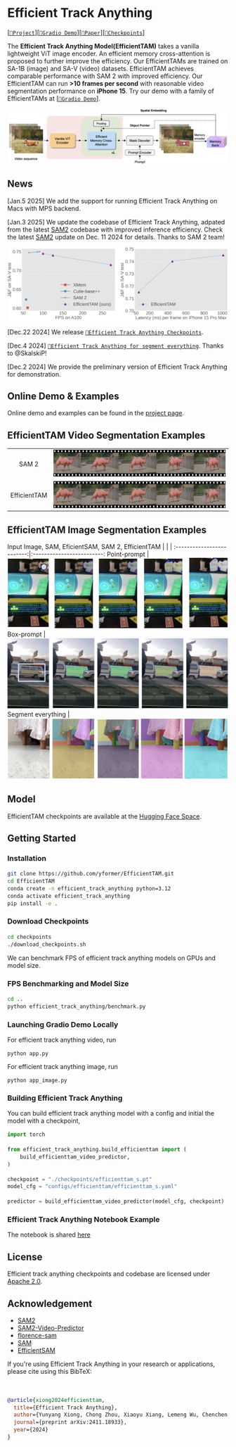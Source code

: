 # Efficient Track Anything
[[`📕Project`](https://yformer.github.io/efficient-track-anything/)][[`🤗Gradio Demo`](https://10f00f01361a8328a4.gradio.live)][[`📕Paper`](https://arxiv.org/pdf/2411.18933)][[`🤗Checkpoints`]](https://huggingface.co/yunyangx/efficient-track-anything/tree/main)

The **Efficient Track Anything Model(EfficientTAM)** takes a vanilla lightweight ViT image encoder. An efficient memory cross-attention is proposed to further improve the efficiency. Our EfficientTAMs are trained on SA-1B (image) and SA-V (video) datasets. EfficientTAM achieves comparable performance with SAM 2 with improved efficiency. Our EfficientTAM can run **>10 frames per second** with reasonable video segmentation performance on **iPhone 15**. Try our demo with a family of EfficientTAMs at [[`🤗Gradio Demo`](https://10f00f01361a8328a4.gradio.live)].

![Efficient Track Anything design](figs/examples/overview.png)

## News
[Jan.5 2025] We add the support for running Efficient Track Anything on Macs with MPS backend.

[Jan.3 2025] We update the codebase of Efficient Track Anything, adpated from the latest [SAM2](https://github.com/facebookresearch/sam2) codebase with improved inference efficiency. Check the latest [SAM2](https://github.com/facebookresearch/sam2) update on Dec. 11 2024 for details. Thanks to SAM 2 team!

![Efficient Track Anything Speed Update](figs/examples/speed_vs_latency_update.png)

[Dec.22 2024] We release [`🤗Efficient Track Anything Checkpoints`](https://huggingface.co/yunyangx/efficient-track-anything/tree/main).

[Dec.4 2024] [`🤗Efficient Track Anything for segment everything`](https://5239f8e221db7ee8a0.gradio.live/). Thanks to @SkalskiP!

[Dec.2 2024] We provide the preliminary version of Efficient Track Anything for demonstration.

## Online Demo & Examples
Online demo and examples can be found in the [project page](https://yformer.github.io/efficient-track-anything/).

## EfficientTAM Video Segmentation Examples
  |   |   |
:-------------------------:|:-------------------------:
SAM 2 | ![SAM2](figs/examples/sam2_video_segmentation.png)
EfficientTAM |  ![EfficientTAM](figs/examples/efficienttam_video_segmentation.png)

## EfficientTAM Image Segmentation Examples
Input Image, SAM, EficientSAM, SAM 2, EfficientTAM
  |   |   |
:-------------------------:|:-------------------------:
Point-prompt | ![point-prompt](figs/examples/demo_img_point.png)
Box-prompt |  ![box-prompt](figs/examples/demo_img_box.png)
Segment everything |![segment everything](figs/examples/demo_img_everything.png)

## Model
EfficientTAM checkpoints are available at the [Hugging Face Space](https://huggingface.co/yunyangx/efficient-track-anything/tree/main).

## Getting Started

### Installation

```bash
git clone https://github.com/yformer/EfficientTAM.git
cd EfficientTAM
conda create -n efficient_track_anything python=3.12
conda activate efficient_track_anything
pip install -e .
```
### Download Checkpoints

```bash
cd checkpoints
./download_checkpoints.sh
```

We can benchmark FPS of efficient track anything models on GPUs and model size.

### FPS Benchmarking and Model Size

```bash
cd ..
python efficient_track_anything/benchmark.py
```

### Launching Gradio Demo Locally
For efficient track anything video, run
```
python app.py
```
For efficient track anything image, run
```
python app_image.py
```


### Building Efficient Track Anything
You can build efficient track anything model with a config and initial the model with a checkpoint,
```python
import torch

from efficient_track_anything.build_efficienttam import (
    build_efficienttam_video_predictor,
)

checkpoint = "./checkpoints/efficienttam_s.pt"
model_cfg = "configs/efficienttam/efficienttam_s.yaml"

predictor = build_efficienttam_video_predictor(model_cfg, checkpoint)
```

### Efficient Track Anything Notebook Example
The notebook is shared [here](https://github.com/yformer/EfficientTAM/blob/main/notebooks)

## License
Efficient track anything checkpoints and codebase are licensed under [Apache 2.0](./LICENSE).

## Acknowledgement

+ [SAM2](https://github.com/facebookresearch/sam2)
+ [SAM2-Video-Predictor](https://huggingface.co/spaces/fffiloni/SAM2-Video-Predictor)
+ [florence-sam](https://huggingface.co/spaces/SkalskiP/florence-sam)
+ [SAM](https://github.com/facebookresearch/segment-anything)
+ [EfficientSAM](https://github.com/yformer/EfficientSAM)

If you're using Efficient Track Anything in your research or applications, please cite using this BibTeX:
```bibtex


@article{xiong2024efficienttam,
  title={Efficient Track Anything},
  author={Yunyang Xiong, Chong Zhou, Xiaoyu Xiang, Lemeng Wu, Chenchen Zhu, Zechun Liu, Saksham Suri, Balakrishnan Varadarajan, Ramya Akula, Forrest Iandola, Raghuraman Krishnamoorthi, Bilge Soran, Vikas Chandra},
  journal={preprint arXiv:2411.18933},
  year={2024}
}
```
